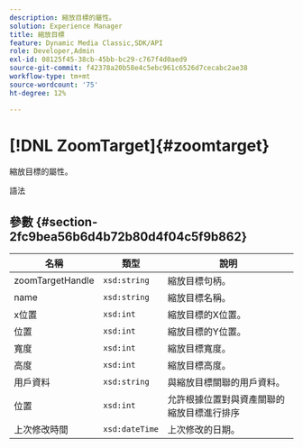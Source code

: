 ```yaml
---
description: 縮放目標的屬性。
solution: Experience Manager
title: 縮放目標
feature: Dynamic Media Classic,SDK/API
role: Developer,Admin
exl-id: 08125f45-38cb-45bb-bc29-c767f4d0aed9
source-git-commit: f42378a20b58e4c5ebc961c6526d7cecabc2ae38
workflow-type: tm+mt
source-wordcount: '75'
ht-degree: 12%

---
```


# [!DNL ZoomTarget]{#zoomtarget}

縮放目標的屬性。

語法

## 參數 {#section-2fc9bea56b6d4b72b80d4f04c5f9b862}

| 名稱 | 類型 | 說明 |
|---|---|---|
| zoomTargetHandle | `xsd:string` | 縮放目標句柄。 |
| name | `xsd:string` | 縮放目標名稱。 |
| x位置 | `xsd:int` | 縮放目標的X位置。 |
| 位置 | `xsd:int` | 縮放目標的Y位置。 |
| 寬度 | `xsd:int` | 縮放目標寬度。 |
| 高度 | `xsd:int` | 縮放目標高度。 |
| 用戶資料 | `xsd:string` | 與縮放目標關聯的用戶資料。 |
| 位置 | `xsd:int` | 允許根據位置對與資產關聯的縮放目標進行排序 |
| 上次修改時間 | `xsd:dateTime` | 上次修改的日期。 |
